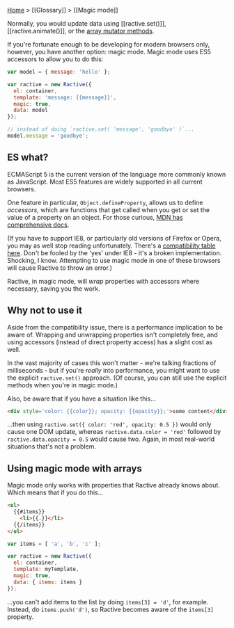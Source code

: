 [Home](ractive-js-documentation) > [[Glossary]] > [[Magic mode]]

Normally, you would update data using [[ractive.set()]], [[ractive.animate()]], or the [array mutator methods](array-modification).

If you're fortunate enough to be developing for modern browsers only, however, you have another option: magic mode. Magic mode uses ES5 accessors to allow you to do this:

```js
var model = { message: 'hello' };

var ractive = new Ractive({
  el: container,
  template: 'message: {{message}}',
  magic: true,
  data: model
});

// instead of doing `ractive.set( 'message', 'goodbye' )`...
model.message = 'goodbye';
```

ES what?
--------

ECMAScript 5 is the current version of the language more commonly known as JavaScript. Most ES5 features are widely supported in all current browsers.

One feature in particular, `Object.defineProperty`, allows us to define *accessors*, which are functions that get called when you get or set the value of a property on an object. For those curious, [MDN has comprehensive docs](https://developer.mozilla.org/en-US/docs/Web/JavaScript/Reference/Global_Objects/Object/defineProperty).

(If you have to support IE8, or particularly old versions of Firefox or Opera, you may as well stop reading unfortunately. There's a [compatibility table here](http://kangax.github.io/es5-compat-table/#Object.defineProperty). Don't be fooled by the 'yes' under IE8 - it's a broken implementation. Shocking, I know. Attempting to use magic mode in one of these browsers will cause Ractive to throw an error.)

Ractive, in magic mode, will *wrap* properties with accessors where necessary, saving you the work.


Why not to use it
-----------------

Aside from the compatibility issue, there is a performance implication to be aware of. Wrapping and unwrapping properties isn't completely free, and using accessors (instead of direct property access) has a slight cost as well.

In the vast majority of cases this won't matter - we're talking fractions of milliseconds - but if you're *really* into performance, you might want to use the explicit `ractive.set()` approach. (Of course, you can still use the explicit methods when you're in magic mode.)

Also, be aware that if you have a situation like this...

```html
<div style='color: {{color}}; opacity: {{opacity}};'>some content</div>
```

...then using `ractive.set({ color: 'red', opacity: 0.5 })` would only cause one DOM update, whereas `ractive.data.color = 'red'` followed by `ractive.data.opacity = 0.5` would cause two. Again, in most real-world situations that's not a problem.


Using magic mode with arrays
----------------------------

Magic mode only works with properties that Ractive already knows about. Which means that if you do this...

```html
<ul>
  {{#items}}
    <li>{{.}}</li>
  {{/items}}
</ul>
```

```js
var items = [ 'a', 'b', 'c' ];

var ractive = new Ractive({
  el: container,
  template: myTemplate,
  magic: true,
  data: { items: items }
});
```

...you can't add items to the list by doing `items[3] = 'd'`, for example. Instead, do `items.push('d')`, so Ractive becomes aware of the `items[3]` property.